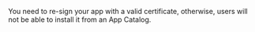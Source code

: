 You need to re-sign your app with a valid certificate, otherwise, users will not be able to install it from an App Catalog.